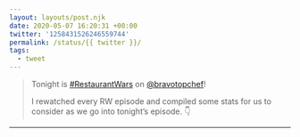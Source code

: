 ```yaml
---
layout: layouts/post.njk
date: 2020-05-07 16:20:31 +00:00
twitter: '1258431526246559744'
permalink: /status/{{ twitter }}/
tags: 
  - tweet
---
```


> Tonight is [#RestaurantWars](https://twitter.com/hashtag/RestaurantWars) on [@bravotopchef](https://twitter.com/bravotopchef)!
> 
> I rewatched every RW episode and compiled some stats for us to consider as we go into tonight’s episode. 👇

---
